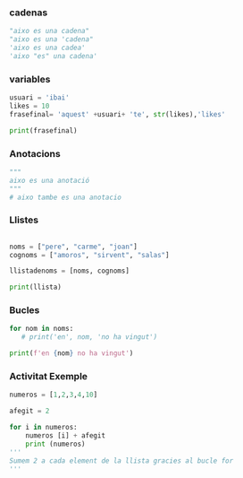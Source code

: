 ### cadenas 
```Python
"aixo es una cadena"
"aixo es una 'cadena"
'aixo es una cadea'
'aixo "es" una cadena'
```

### variables
```Python
usuari = 'ibai'
likes = 10
frasefinal= 'aquest' +usuari+ 'te', str(likes),'likes'

print(frasefinal)
```
### Anotacions 
```Python
"""
aixo es una anotació
"""
# aixo tambe es una anotacio 
```

### Llistes 
```Python

noms = ["pere", "carme", "joan"]
cognoms = ["amoros", "sirvent", "salas"]

llistadenoms = [noms, cognoms]

print(llista)
```

### Bucles
```Python
for nom in noms:
   # print('en', nom, 'no ha vingut')

print(f'en {nom} no ha vingut')

```

### Activitat Exemple
```Python
numeros = [1,2,3,4,10]

afegit = 2

for i in numeros:
    numeros [i] + afegit
    print (numeros)
'''
Sumem 2 a cada element de la llista gracies al bucle for
'''
```
